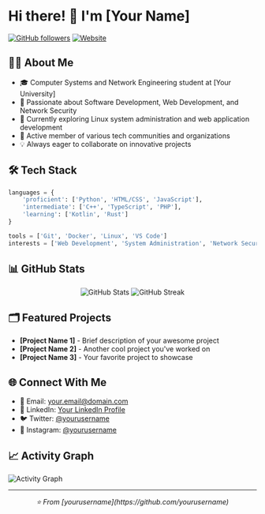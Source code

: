 # Hi there! 👋 I'm [Your Name]

[![GitHub followers](https://img.shields.io/github/followers/yourusername?label=Follow&style=social)](https://github.com/yourusername)
[![Website](https://img.shields.io/badge/Website-YourWebsite-blue)](https://yourwebsite.com)

## 👨‍💻 About Me

- 🎓 Computer Systems and Network Engineering student at [Your University]
- 🌱 Passionate about Software Development, Web Development, and Network Security
- 🚀 Currently exploring Linux system administration and web application development
- 👥 Active member of various tech communities and organizations
- 💡 Always eager to collaborate on innovative projects

## 🛠️ Tech Stack

```python
languages = {
    'proficient': ['Python', 'HTML/CSS', 'JavaScript'],
    'intermediate': ['C++', 'TypeScript', 'PHP'],
    'learning': ['Kotlin', 'Rust']
}

tools = ['Git', 'Docker', 'Linux', 'VS Code']
interests = ['Web Development', 'System Administration', 'Network Security']
```

## 📊 GitHub Stats

<div align="center">
  <img src="https://github-readme-stats.vercel.app/api?username=yourusername&show_icons=true&theme=radical" alt="GitHub Stats" />
  <img src="https://github-readme-streak-stats.herokuapp.com/?user=yourusername&theme=radical" alt="GitHub Streak" />
</div>

## 🗂️ Featured Projects

- **[Project Name 1]** - Brief description of your awesome project
- **[Project Name 2]** - Another cool project you've worked on
- **[Project Name 3]** - Your favorite project to showcase

## 🌐 Connect With Me

- 📧 Email: your.email@domain.com
- 💼 LinkedIn: [Your LinkedIn Profile](https://linkedin.com/in/yourusername)
- 🐦 Twitter: [@yourusername](https://twitter.com/yourusername)
- 📸 Instagram: [@yourusername](https://instagram.com/yourusername)

## 📈 Activity Graph

![Activity Graph](https://activity-graph.herokuapp.com/graph?username=yourusername&theme=github)

---

<div align="center">
  <i>⭐️ From [yourusername](https://github.com/yourusername)</i>
</div>
